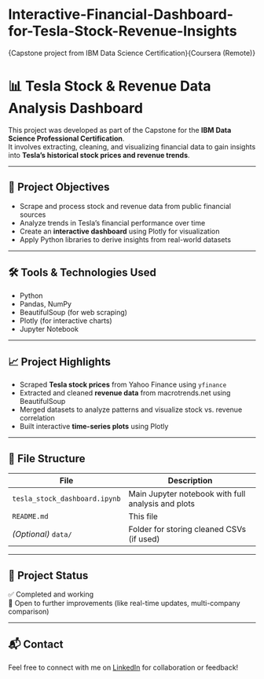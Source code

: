 # Interactive-Financial-Dashboard-for-Tesla-Stock-Revenue-Insights
{Capstone project from IBM Data Science Certification}{Coursera (Remote)}
# 📊 Tesla Stock & Revenue Data Analysis Dashboard

This project was developed as part of the Capstone for the **IBM Data Science Professional Certification**.  
It involves extracting, cleaning, and visualizing financial data to gain insights into **Tesla’s historical stock prices and revenue trends**.

---

## 📌 Project Objectives

- Scrape and process stock and revenue data from public financial sources
- Analyze trends in Tesla’s financial performance over time
- Create an **interactive dashboard** using Plotly for visualization
- Apply Python libraries to derive insights from real-world datasets

---

## 🛠️ Tools & Technologies Used

- Python  
- Pandas, NumPy  
- BeautifulSoup (for web scraping)  
- Plotly (for interactive charts)  
- Jupyter Notebook

---

## 📈 Project Highlights

- Scraped **Tesla stock prices** from Yahoo Finance using `yfinance`
- Extracted and cleaned **revenue data** from macrotrends.net using BeautifulSoup
- Merged datasets to analyze patterns and visualize stock vs. revenue correlation
- Built interactive **time-series plots** using Plotly

---

## 📂 File Structure

| File | Description |
|------|-------------|
| `tesla_stock_dashboard.ipynb` | Main Jupyter notebook with full analysis and plots |
| `README.md` | This file |
| *(Optional)* `data/` | Folder for storing cleaned CSVs (if used) |

---

## 🚧 Project Status

✅ Completed and working  
📌 Open to further improvements (like real-time updates, multi-company comparison)

---

## 📬 Contact

Feel free to connect with me on [LinkedIn](https://www.linkedin.com/in/saiharshita-valluru) for collaboration or feedback!
